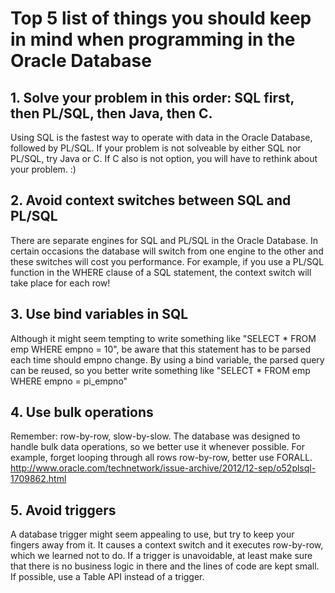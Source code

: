# Top 5 list of things you should keep in mind when programming in the Oracle Database

## 1. Solve your problem in this order: SQL first, then PL/SQL, then Java, then C.
Using SQL is the fastest way to operate with data in the Oracle Database, followed by PL/SQL. If your problem is not solveable by either SQL nor PL/SQL, try Java or C. If C also is not option, you will have to rethink about your problem. :)

## 2. Avoid context switches between SQL and PL/SQL
There are separate engines for SQL and PL/SQL in the Oracle Database. In certain occasions the database will switch from one engine to the other and these switches will cost you performance. For example, if you use a PL/SQL function in the WHERE clause of a SQL statement, the context switch will take place for each row! 

## 3. Use bind variables in SQL
Although it might seem tempting to write something like "SELECT * FROM emp WHERE empno = 10", be aware that this statement has to be parsed each time should empno change. By using a bind variable, the parsed query can be reused, so you better write something like "SELECT * FROM emp WHERE empno = pi_empno"

## 4. Use bulk operations
Remember: row-by-row, slow-by-slow. The database was designed to handle bulk data operations, so we better use it whenever possible. For example, forget looping through all rows row-by-row, better use FORALL.
http://www.oracle.com/technetwork/issue-archive/2012/12-sep/o52plsql-1709862.html

## 5. Avoid triggers
A database trigger might seem appealing to use, but try to keep your fingers away from it. It causes a context switch and it executes row-by-row, which we learned not to do. If a trigger is unavoidable, at least make sure that there is no business logic in there and the lines of code are kept small. If possible, use a Table API instead of a trigger.
